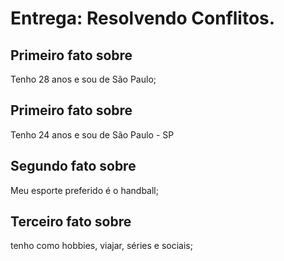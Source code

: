 # Entrega: Resolvendo Conflitos.

## Primeiro fato sobre <Jaqueline>
Tenho 28 anos e sou de São Paulo;

## Primeiro fato sobre <Jonathan>
Tenho 24 anos e sou de São Paulo - SP
  
## Segundo fato sobre <Jaqueline>
Meu esporte preferido é o handball;

## Terceiro fato sobre <Jaqueline>
tenho como hobbies, viajar, séries e sociais;

